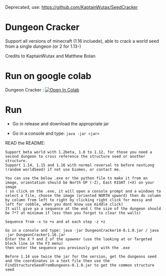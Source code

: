 Deprecated, use: https://github.com/KaptainWutax/SeedCracker

# Dungeon Cracker

Support all versions of minecraft (1.16 incluede), able to crack a world seed from a single dungeon (or 2 for 1.13-)

Credits to KaptainWutax and Matthew Bolan
# Run on google colab
Dungeon Cracker : [![Open In Colab](https://colab.research.google.com/assets/colab-badge.svg)](https://colab.research.google.com/github/hube12/DungeonCracker/blob/master/Dungeon_cracker.ipynb)
# Run 

- Go in release and download the appropriate jar

- Go in a console and type: `java -jar <jar>`



READ the README:


```
Support beta world with 1.2beta, 1.8 to 1.12, for those you need a second dungeon to cross reference the structure seed or another structure.
Support 1.14, 1.15 and 1.16 with normal reversal to before nextLong (random worldSeed) if not use biomes, or contact me.

You can use the below .exe or the python file to make it from an image, orientation should be North UP (-Z), East RIGHT (+X) on your image
( so click on the .exe, it will open a console prompt and a windows to select a file, choose the image (oriented NORTH upward) then do column by column from left to right by clicking right click for mossy and left for cobble, when you dont know use middle click)
It will give ya a sequence at the end ( the size of the dungeon should be 7*7 at minimum if less then you forgot to clear the walls)

Sequence from -x to +x and at each step -z +z

Go in a console and type: java -jar DungeonCracker14-0.1.0.jar / java -jar DungeonCracker1.16.jar
Enter the X Y and Z of the spawner (use the looking at or Targeted block line in the F3 menu)
then enter the sequence you previously got with the .exe

Before 1.14 use twice the jar for the version, get the dungeons seed and the coordinates in a text file then use the FindStructureSeedFromDungeons-0.1.0.jar to get the common structure seed
```
